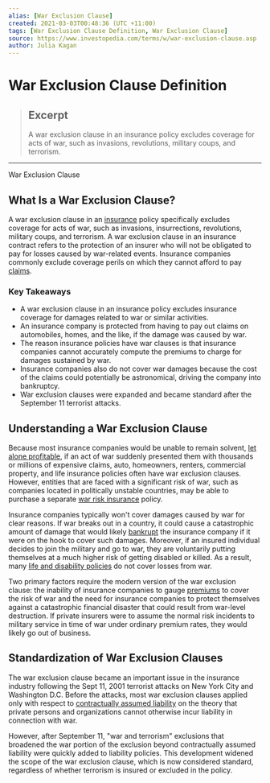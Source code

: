 ```yaml
---
alias: [War Exclusion Clause]
created: 2021-03-03T00:48:36 (UTC +11:00)
tags: [War Exclusion Clause Definition, War Exclusion Clause]
source: https://www.investopedia.com/terms/w/war-exclusion-clause.asp
author: Julia Kagan
---
```


# War Exclusion Clause Definition

> ## Excerpt
> A war exclusion clause in an insurance policy excludes coverage for acts of war, such as invasions, revolutions, military coups, and terrorism.

---

War Exclusion Clause
## What Is a War Exclusion Clause?

A war exclusion clause in an [insurance](https://www.investopedia.com/terms/i/insurance.asp) policy specifically excludes coverage for acts of war, such as invasions, insurrections, revolutions, military coups, and terrorism. A war exclusion clause in an insurance contract refers to the protection of an insurer who will not be obligated to pay for losses caused by war-related events. Insurance companies commonly exclude coverage perils on which they cannot afford to pay [claims](https://www.investopedia.com/terms/i/insurance_claim.asp).

### Key Takeaways

-   A war exclusion clause in an insurance policy excludes insurance coverage for damages related to war or similar activities.
-   An insurance company is protected from having to pay out claims on automobiles, homes, and the like, if the damage was caused by war.
-   The reason insurance policies have war clauses is that insurance companies cannot accurately compute the premiums to charge for damages sustained by war.
-   Insurance companies also do not cover war damages because the cost of the claims could potentially be astronomical, driving the company into bankruptcy.
-   War exclusion clauses were expanded and became standard after the September 11 terrorist attacks.

## Understanding a War Exclusion Clause

Because most insurance companies would be unable to remain solvent, [let alone profitable](https://www.investopedia.com/ask/answers/052015/what-main-business-model-insurance-companies.asp), if an act of war suddenly presented them with thousands or millions of expensive claims, auto, homeowners, renters, commercial property, and life insurance policies often have war exclusion clauses. However, entities that are faced with a significant risk of war, such as companies located in politically unstable countries, may be able to purchase a separate [war risk insurance](https://www.investopedia.com/terms/w/war-risk-insurance.asp) policy.

Insurance companies typically won't cover damages caused by war for clear reasons. If war breaks out in a country, it could cause a catastrophic amount of damage that would likely [bankrupt](https://www.investopedia.com/terms/b/bankruptcy.asp) the insurance company if it were on the hook to cover such damages. Moreover, if an insured individual decides to join the military and go to war, they are voluntarily putting themselves at a much higher risk of getting disabled or killed. As a result, many [life and disability policies](https://www.investopedia.com/terms/l/lifeinsurance.asp) do not cover losses from war.

Two primary factors require the modern version of the war exclusion clause: the inability of insurance companies to gauge [premiums](https://www.investopedia.com/terms/i/insurance-premium.asp) to cover the risk of war and the need for insurance companies to protect themselves against a catastrophic financial disaster that could result from war-level destruction. If private insurers were to assume the normal risk incidents to military service in time of war under ordinary premium rates, they would likely go out of business.

## Standardization of War Exclusion Clauses

The war exclusion clause became an important issue in the insurance industry following the Sept 11, 2001 terrorist attacks on New York City and Washington D.C. Before the attacks, most war exclusion clauses applied only with respect to [contractually assumed liability](https://www.investopedia.com/terms/c/contractual-liability-insurance.asp) on the theory that private persons and organizations cannot otherwise incur liability in connection with war.

However, after September 11, "war and terrorism" exclusions that broadened the war portion of the exclusion beyond contractually assumed liability were quickly added to liability policies. This development widened the scope of the war exclusion clause, which is now considered standard, regardless of whether terrorism is insured or excluded in the policy.
